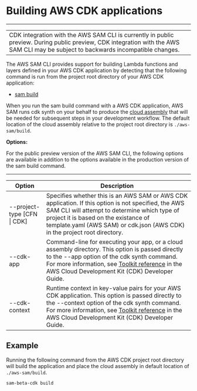 # Building AWS CDK applications<a name="serverless-cdk-building"></a>


****  

|  | 
| --- |
| CDK integration with the AWS SAM CLI is currently in public preview\. During public preview, CDK integration with the AWS SAM CLI may be subject to backwards incompatible changes\. | 

The AWS SAM CLI provides support for building Lambda functions and layers defined in your AWS CDK application by detecting that the following command is run from the project root directory of your AWS CDK application:
+ [sam build](sam-cli-command-reference-sam-build.md)

When you run the sam build command with a AWS CDK application, AWS SAM runs cdk synth on your behalf to produce the [cloud assembly](https://docs.aws.amazon.com/cdk/latest/guide/apps.html#apps_cloud_assembly) that will be needed for subsequent steps in your development workflow\. The default location of the cloud assembly relative to the project root directory is `./aws-sam/build`\.

**Options:**

For the public preview version of the AWS SAM CLI, the following options are available in addition to the options available in the production version of the sam build command\.


****  

| Option | Description | 
| --- | --- | 
| \-\-project\-type \[CFN \| CDK\] | Specifies whether this is an AWS SAM or AWS CDK application\. If this option is not specified, the AWS SAM CLI will attempt to determine which type of project it is based on the existance of template\.yaml \(AWS SAM\) or cdk\.json \(AWS CDK\) in the project root directory\. | 
| \-\-cdk\-app | Command\-line for executing your app, or a cloud assembly directory\. This option is passed directly to the \-\-app option of the cdk synth command\. For more information, see [Toolkit reference](https://docs.aws.amazon.com/cdk/latest/guide/cli.html#cli-ref) in the AWS Cloud Development Kit \(CDK\) Developer Guide\. | 
| \-\-cdk\-context | Runtime context in key\-value pairs for your AWS CDK application\. This option is passed directly to the \-\-context option of the cdk synth command\. For more information, see [Toolkit reference](https://docs.aws.amazon.com/cdk/latest/guide/cli.html#cli-ref) in the AWS Cloud Development Kit \(CDK\) Developer Guide\. | 

## Example<a name="building-cdk-applications-examples"></a>

Running the following command from the AWS CDK project root directory will build the application and place the cloud assembly in default location of `./aws-sam/build`\. 

```
sam-beta-cdk build
```